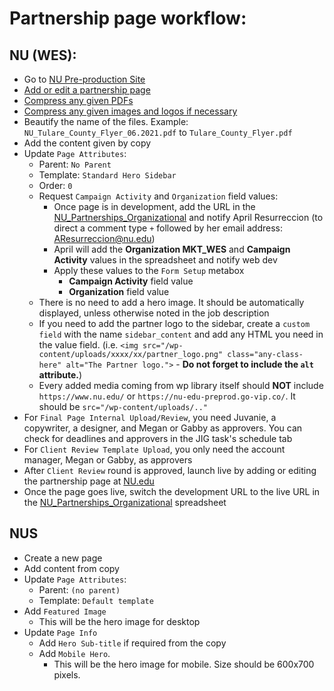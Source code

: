 # Partnership page workflow:

## NU (WES):

- Go to [NU Pre-production Site](https://nu-edu-preprod.go-vip.co/wp-admin/)
- [Add or edit a partnership page](https://nu-edu-preprod.go-vip.co/wp-admin/edit.php?post_type=partnership)
- [Compress any given PDFs](https://smallpdf.com/)
- [Compress any given images and logos if necessary](https://compressor.io/)
- Beautify the name of the files. Example: `NU_Tulare_County_Flyer_06.2021.pdf` to `Tulare_County_Flyer.pdf`
- Add the content given by copy
- Update `Page Attributes`:
    - Parent: `No Parent`
    - Template: `Standard Hero Sidebar`
    - Order: `0`
    - Request `Campaign Activity` and `Organization` field values:
        - Once page is in development, add the URL in the [NU_Partnerships_Organizational](https://docs.google.com/spreadsheets/d/1CEYuLWvMCTCFmRUPbL8ZS9cw-igYbr7VZauYH1utfhQ/edit?ts=5e7e76d5#gid=1054635506) and notify April Resurreccion (to direct a comment type `+` followed by her email address: AResurreccion@nu.edu)
        - April will add the **Organization MKT_WES** and **Campaign Activity** values in the spreadsheet and notify web dev
        - Apply these values to the `Form Setup` metabox
            - **Campaign Activity** field value
            - **Organization** field value
    - There is no need to add a hero image. It should be automatically displayed, unless otherwise noted in the job description
    - If you need to add the partner logo to the sidebar, create a `custom field` with the name `sidebar_content` and add any HTML you need in the value field. (i.e. `<img src="/wp-content/uploads/xxxx/xx/partner_logo.png" class="any-class-here" alt="The Partner logo.">` - **Do not forget to include the `alt` attribute.**)
    - Every added media coming from wp library itself should **NOT** include `https://www.nu.edu/` or `https://nu-edu-preprod.go-vip.co/`. It should be `src="/wp-content/uploads/.."`
- For `Final Page Internal Upload/Review`, you need Juvanie, a copywriter, a designer, and Megan or Gabby as approvers. You can check for deadlines and approvers in the JIG task's schedule tab
- For `Client Review Template Upload`, you only need the account manager, Megan or Gabby, as approvers
- After `Client Review` round is approved, launch live by adding or editing the partnership page at [NU.edu](https://www.nu.edu/wp-admin/edit.php?post_type=partnership)
- Once the page goes live, switch the development URL to the live URL in the [NU_Partnerships_Organizational](https://docs.google.com/spreadsheets/d/1CEYuLWvMCTCFmRUPbL8ZS9cw-igYbr7VZauYH1utfhQ/edit?ts=5e7e76d5#gid=1054635506) spreadsheet


## NUS
- Create a new page
- Add content from copy
- Update `Page Attributes`:
    - Parent: `(no parent)`
    - Template: `Default template`
- Add `Featured Image`
    - This will be the hero image for desktop
- Update `Page Info`
    - Add `Hero Sub-title` if required from the copy
    - Add `Mobile Hero`.
        - This will be the hero image for mobile. Size should be 600x700 pixels.

